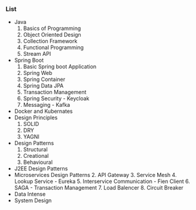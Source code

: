### List
- Java
  1. Basics of Programming
  2. Object Oriented Design 
  3. Collection Framework
  4. Functional Programming
  5. Stream API
- Spring Boot
  1. Basic Spring boot Application
  2. Spring Web
  3. Spring Container
  4. Spring Data JPA
  5. Transaction Management
  6. Spring Security - Keycloak
  7. Messaging - Kafka
- Docker and Kubernates
- Design Principles
  1. SOLID
  2. DRY
  3. YAGNI
- Design Patterns
  1. Structural
  2. Creational
  3. Behavioural
- J2EE Design Patterns 
- Microservices Design Patterns 
  2. API Gateway 
  3. Service Mesh 
  4. Lookup Service - Eureka
  5. Interservice Communication - Fien Client
  6. SAGA - Transaction Management
  7. Load Balencer
  8. Circuit Breaker
- Data Intense 
- System Design 

